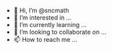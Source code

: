 - 👋 Hi, I’m @sncmath
- 👀 I’m interested in ...
- 🌱 I’m currently learning ...
- 💞️ I’m looking to collaborate on ...
- 📫 How to reach me ...

<!---
sncmath/sncmath is a ✨ special ✨ repository because its `README.md` (this file) appears on your GitHub profile.
You can click the Preview link to take a look at your changes.
--->
